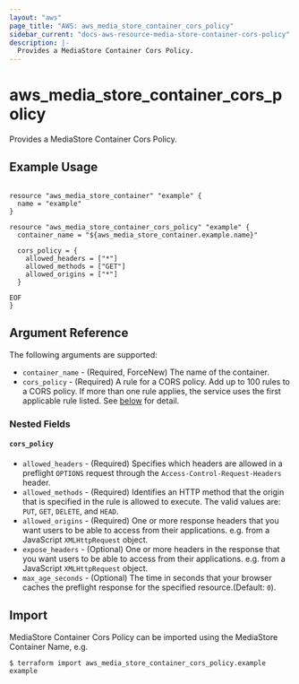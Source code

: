 ```yaml
---
layout: "aws"
page_title: "AWS: aws_media_store_container_cors_policy"
sidebar_current: "docs-aws-resource-media-store-container-cors-policy"
description: |-
  Provides a MediaStore Container Cors Policy.
---
```


# aws_media_store_container_cors_policy

Provides a MediaStore Container Cors Policy.

## Example Usage

```hcl

resource "aws_media_store_container" "example" {
  name = "example"
}

resource "aws_media_store_container_cors_policy" "example" {
  container_name = "${aws_media_store_container.example.name}"

  cors_policy = {
    allowed_headers = ["*"]
    allowed_methods = ["GET"]
    allowed_origins = ["*"]
  }

EOF
}
```

## Argument Reference

The following arguments are supported:

* `container_name` - (Required, ForceNew) The name of the container.
* `cors_policy` - (Required) A rule for a CORS policy. Add up to 100 rules to a CORS policy. If more than one rule applies, the service uses the first applicable rule listed. See [below](#cors_policy) for detail.

### Nested Fields

#### `cors_policy`

* `allowed_headers` - (Required) Specifies which headers are allowed in a preflight `OPTIONS` request through the `Access-Control-Request-Headers` header.
* `allowed_methods` - (Required) Identifies an HTTP method that the origin that is specified in the rule is allowed to execute.  The valid values are: `PUT`, `GET`, `DELETE`, and `HEAD`.
* `allowed_origins` - (Required) One or more response headers that you want users to be able to access from their applications. e.g. from a JavaScript `XMLHttpRequest` object.
* `expose_headers` - (Optional) One or more headers in the response that you want users to be able to access from their applications. e.g. from a JavaScript `XMLHttpRequest` object.
* `max_age_seconds` - (Optional) The time in seconds that your browser caches the preflight response for the specified resource.(Default: `0`).

## Import

MediaStore Container Cors Policy can be imported using the MediaStore Container Name, e.g.

```
$ terraform import aws_media_store_container_cors_policy.example example
```
